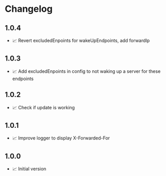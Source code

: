 # Changelog

## 1.0.4
* 📈 Revert excludedEnpoints for wakeUpEndpoints, add forwardIp

## 1.0.3
* 📈 Add excludedEnpoints in config to not waking up a server for these endpoints

## 1.0.2
* 📈 Check if update is working

## 1.0.1
* 📈 Improve logger to display X-Forwarded-For

## 1.0.0
* 📈 Initial version